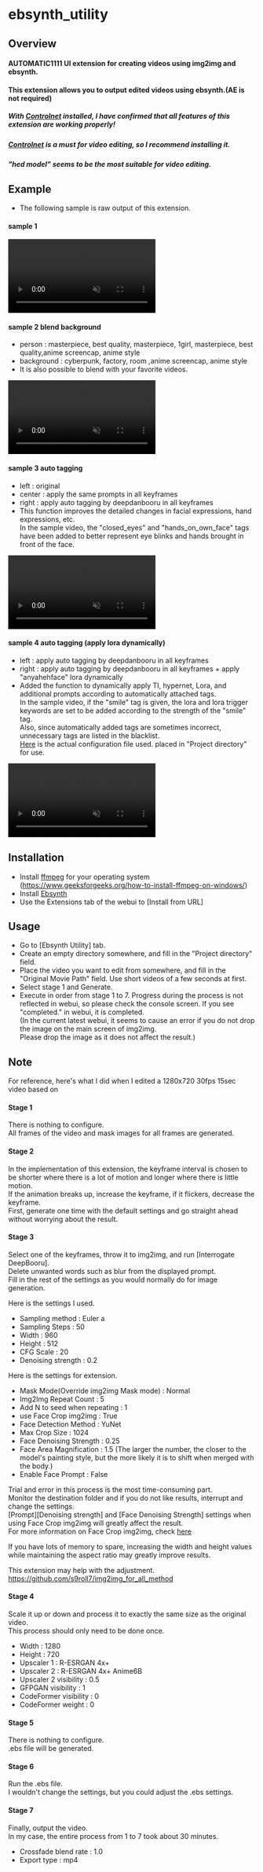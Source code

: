 # ebsynth_utility

## Overview
#### AUTOMATIC1111 UI extension for creating videos using img2img and ebsynth.
#### This extension allows you to output edited videos using ebsynth.(AE is not required)


##### With [Controlnet](https://github.com/Mikubill/sd-webui-controlnet) installed, I have confirmed that all features of this extension are working properly!  
##### [Controlnet](https://github.com/Mikubill/sd-webui-controlnet) is a must for video editing, so I recommend installing it.  
##### "hed model" seems to be the most suitable for video editing.


## Example
- The following sample is raw output of this extension.
#### sample 1
<div><video controls src="https://user-images.githubusercontent.com/118420657/213474231-38cac10e-7e75-43e1-b912-4e7727074d39.mp4" muted="false"></video></div>

#### sample 2 blend background
- person : masterpiece, best quality, masterpiece, 1girl, masterpiece, best quality,anime screencap, anime style  
- background : cyberpunk, factory, room ,anime screencap, anime style  
- It is also possible to blend with your favorite videos.  
<div><video controls src="https://user-images.githubusercontent.com/118420657/214592811-9677634f-93bb-40dd-95b6-1c97c8e7bb63.mp4" muted="false"></video></div>

#### sample 3 auto tagging
- left : original  
- center : apply the same prompts in all keyframes  
- right : apply auto tagging by deepdanbooru in all keyframes  
- This function improves the detailed changes in facial expressions, hand expressions, etc.  
  In the sample video, the "closed_eyes" and "hands_on_own_face" tags have been added to better represent eye blinks and hands brought in front of the face.  
<div><video controls src="https://user-images.githubusercontent.com/118420657/218247502-6c8e04fe-859b-4739-8c9d-0bf459d04e3b.mp4" muted="false"></video></div>

#### sample 4 auto tagging (apply lora dynamically)
- left : apply auto tagging by deepdanbooru in all keyframes  
- right : apply auto tagging by deepdanbooru in all keyframes + apply "anyahehface" lora dynamically  
- Added the function to dynamically apply TI, hypernet, Lora, and additional prompts according to automatically attached tags.  
  In the sample video, if the "smile" tag is given, the lora and lora trigger keywords are set to be added according to the strength of the "smile" tag.  
  Also, since automatically added tags are sometimes incorrect, unnecessary tags are listed in the blacklist.  
  [Here](sample/) is the actual configuration file used. placed in "Project directory" for use.  
<div><video controls src="https://user-images.githubusercontent.com/118420657/218247633-ab2b1e6b-d81c-4f1d-af8a-6a97df23be0e.mp4" muted="false"></video></div>


## Installation
- Install [ffmpeg](https://ffmpeg.org/) for your operating system
  (https://www.geeksforgeeks.org/how-to-install-ffmpeg-on-windows/)
- Install [Ebsynth](https://ebsynth.com/)
- Use the Extensions tab of the webui to [Install from URL]

## Usage
- Go to [Ebsynth Utility] tab.
- Create an empty directory somewhere, and fill in the "Project directory" field.
- Place the video you want to edit from somewhere, and fill in the "Original Movie Path" field.
  Use short videos of a few seconds at first.
- Select stage 1 and Generate.
- Execute in order from stage 1 to 7.
  Progress during the process is not reflected in webui, so please check the console screen.
  If you see "completed." in webui, it is completed.  
(In the current latest webui, it seems to cause an error if you do not drop the image on the main screen of img2img.  
Please drop the image as it does not affect the result.)

## Note
For reference, here's what I did when I edited a 1280x720 30fps 15sec video based on
#### Stage 1
There is nothing to configure.  
All frames of the video and mask images for all frames are generated.  
  
#### Stage 2
In the implementation of this extension, the keyframe interval is chosen to be shorter where there is a lot of motion and longer where there is little motion.  
If the animation breaks up, increase the keyframe, if it flickers, decrease the keyframe.  
First, generate one time with the default settings and go straight ahead without worrying about the result.  

  
#### Stage 3
Select one of the keyframes, throw it to img2img, and run [Interrogate DeepBooru].  
Delete unwanted words such as blur from the displayed prompt.  
Fill in the rest of the settings as you would normally do for image generation.  
  
Here is the settings I used.  
- Sampling method : Euler a  
- Sampling Steps : 50  
- Width : 960  
- Height : 512  
- CFG Scale : 20  
- Denoising strength : 0.2  
  
Here is the settings for extension.  
- Mask Mode(Override img2img Mask mode) : Normal
- Img2Img Repeat Count : 5  
- Add N to seed when repeating : 1
- use Face Crop img2img : True  
- Face Detection Method : YuNet  
- Max Crop Size : 1024  
- Face Denoising Strength : 0.25  
- Face Area Magnification : 1.5 (The larger the number, the closer to the model's painting style, but the more likely it is to shift when merged with the body.)  
- Enable Face Prompt : False  
  
Trial and error in this process is the most time-consuming part.  
Monitor the destination folder and if you do not like results, interrupt and change the settings.  
[Prompt][Denoising strength] and [Face Denoising Strength] settings when using Face Crop img2img will greatly affect the result.  
For more information on Face Crop img2img, check [here](https://github.com/s9roll7/face_crop_img2img)
  
If you have lots of memory to spare, increasing the width and height values while maintaining the aspect ratio may greatly improve results.  
  
This extension may help with the adjustment.  
https://github.com/s9roll7/img2img_for_all_method  


#### Stage 4
Scale it up or down and process it to exactly the same size as the original video.  
This process should only need to be done once.  
  
- Width : 1280  
- Height : 720  
- Upscaler 1 : R-ESRGAN 4x+  
- Upscaler 2 : R-ESRGAN 4x+ Anime6B  
- Upscaler 2 visibility : 0.5  
- GFPGAN visibility : 1  
- CodeFormer visibility : 0  
- CodeFormer weight : 0  
  
#### Stage 5
There is nothing to configure.  
.ebs file will be generated.  
  
#### Stage 6
Run the .ebs file.  
I wouldn't change the settings, but you could adjust the .ebs settings.  

#### Stage 7
Finally, output the video.  
In my case, the entire process from 1 to 7 took about 30 minutes.  
  
- Crossfade blend rate : 1.0  
- Export type : mp4  

